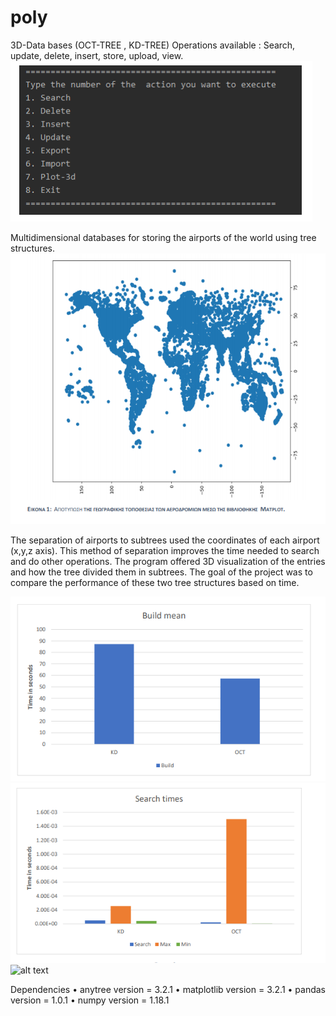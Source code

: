 # poly

3D-Data bases (OCT-TREE , KD-TREE)
Operations available : Search, update, delete, insert, store, upload, view.
![alt text](https://github.com/StavrosLivanios/3D-Kd-tree-and-Oct-tree/blob/master/pics/2.PNG?raw=true)

Multidimensional databases for storing the airports of the world using tree structures. 
![alt text](https://github.com/StavrosLivanios/3D-Kd-tree-and-Oct-tree/blob/master/pics/1.PNG?raw=true)


The separation of airports to subtrees used the coordinates of each airport (x,y,z axis).
This method of separation improves the time needed to search and do other operations.
The program offered 3D visualization of the entries and how the tree divided
them in subtrees. The goal of the project was to compare the performance of these two tree
structures based on time.

![alt text](https://github.com/StavrosLivanios/3D-Kd-tree-and-Oct-tree/blob/master/pics/5.PNG?raw=true)
![alt text](https://github.com/StavrosLivanios/3D-Kd-tree-and-Oct-tree/blob/master/pics/4.PNG?raw=true)
![alt text](https://github.com/StavrosLivanios/3D-Kd-tree-and-Oct-tree/blob/master/pics/6.PNG?raw=true)

Dependencies
• anytree version = 3.2.1 
• matplotlib version = 3.2.1
• pandas version = 1.0.1
• numpy version = 1.18.1
